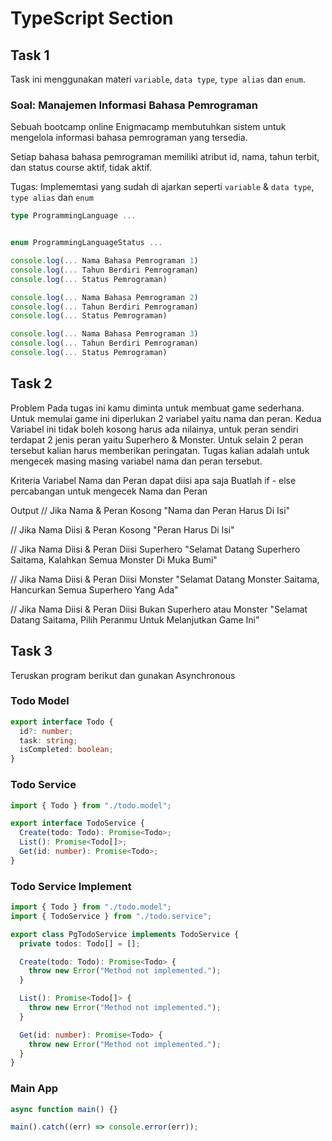 # TypeScript Section

## Task 1

Task ini menggunakan materi `variable`, `data type`, `type alias` dan `enum`.

### Soal: Manajemen Informasi Bahasa Pemrograman

Sebuah bootcamp online Enigmacamp membutuhkan sistem untuk mengelola informasi bahasa pemrograman yang tersedia.

Setiap bahasa bahasa pemrograman memiliki atribut id, nama, tahun terbit, dan status course aktif, tidak aktif.

Tugas: Implememtasi yang sudah di ajarkan seperti `variable` & `data type`, `type alias` dan `enum`

```ts
type ProgrammingLanguage ...


enum ProgrammingLanguageStatus ...

console.log(... Nama Bahasa Pemrograman 1)
console.log(... Tahun Berdiri Pemrograman)
console.log(... Status Pemrograman)

console.log(... Nama Bahasa Pemrograman 2)
console.log(... Tahun Berdiri Pemrograman)
console.log(... Status Pemrograman)

console.log(... Nama Bahasa Pemrograman 3)
console.log(... Tahun Berdiri Pemrograman)
console.log(... Status Pemrograman)
```

## Task 2

Problem
Pada tugas ini kamu diminta untuk membuat game sederhana. Untuk memulai game ini diperlukan 2 variabel yaitu nama dan peran. Kedua Variabel ini tidak boleh kosong harus ada nilainya, untuk peran sendiri terdapat 2 jenis peran yaitu Superhero & Monster. Untuk selain 2 peran tersebut kalian harus memberikan peringatan. Tugas kalian adalah untuk mengecek masing masing variabel nama dan peran tersebut.

Kriteria
Variabel Nama dan Peran dapat diisi apa saja
Buatlah if - else percabangan untuk mengecek Nama dan Peran

Output
// Jika Nama & Peran Kosong
"Nama dan Peran Harus Di Isi"

// Jika Nama Diisi & Peran Kosong
"Peran Harus Di Isi"

// Jika Nama Diisi & Peran Diisi Superhero
"Selamat Datang Superhero Saitama, Kalahkan Semua Monster Di Muka Bumi"

// Jika Nama Diisi & Peran Diisi Monster
"Selamat Datang Monster Saitama, Hancurkan Semua Superhero Yang Ada"

// Jika Nama Diisi & Peran Diisi Bukan Superhero atau Monster
"Selamat Datang Saitama, Pilih Peranmu Untuk Melanjutkan Game Ini"

## Task 3

Teruskan program berikut dan gunakan Asynchronous

### Todo Model

```ts
export interface Todo {
  id?: number;
  task: string;
  isCompleted: boolean;
}
```

### Todo Service

```ts
import { Todo } from "./todo.model";

export interface TodoService {
  Create(todo: Todo): Promise<Todo>;
  List(): Promise<Todo[]>;
  Get(id: number): Promise<Todo>;
}
```

### Todo Service Implement

```ts
import { Todo } from "./todo.model";
import { TodoService } from "./todo.service";

export class PgTodoService implements TodoService {
  private todos: Todo[] = [];

  Create(todo: Todo): Promise<Todo> {
    throw new Error("Method not implemented.");
  }

  List(): Promise<Todo[]> {
    throw new Error("Method not implemented.");
  }

  Get(id: number): Promise<Todo> {
    throw new Error("Method not implemented.");
  }
}
```

### Main App

```ts
async function main() {}

main().catch((err) => console.error(err));
```

